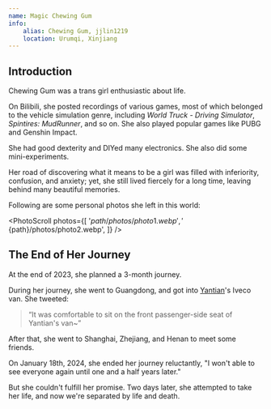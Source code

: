 ```yaml
---
name: Magic Chewing Gum
info:
    alias: Chewing Gum, jjlin1219
    location: Urumqi, Xinjiang
---
```


## Introduction

Chewing Gum was a trans girl enthusiastic about life.

On Bilibili, she posted recordings of various games, most of which belonged to the vehicle simulation genre, including *World Truck - Driving Simulator*, *Spintires: MudRunner*, and so on.
She also played popular games like PUBG and Genshin Impact.

She had good dexterity and DIYed many electronics.
She also did some mini-experiments.

Her road of discovering what it means to be a girl was filled with inferiority, confusion, and anxiety; yet, she still lived fiercely for a long time, leaving behind many beautiful memories.

Following are some personal photos she left in this world:

<PhotoScroll photos={[
    '${path}/photos/photo1.webp',
    '${path}/photos/photo2.webp',
]} />

## The End of Her Journey

At the end of 2023, she planned a 3-month journey.

During her journey, she went to Guangdong, and got into [Yantian](https://one-among.us/profile/SS3B_0016/)'s Iveco van. She tweeted:

> “It was comfortable to sit on the front passenger-side seat of Yantian's van~”

After that, she went to Shanghai, Zhejiang, and Henan to meet some friends.

On January 18th, 2024, she ended her journey reluctantly, "I won't able to see everyone again until one and a half years later."

But she couldn't fulfill her promise.
Two days later, she attempted to take her life, and now we're separated by life and death.
